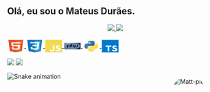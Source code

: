 ## Olá, eu sou o Mateus Durães.
<div align="center">
  <a href="https://github.com/matt-duraes">
  <img height="180em" src="https://github-readme-stats.vercel.app/api?username=matt-duraes&show_icons=true&theme=highcontrast&include_all_commits=true&count_private=true"/>
  <img height="180em" src="https://github-readme-stats.vercel.app/api/top-langs/?username=matt-duraes&layout=compact&langs_count=7&theme=highcontrast"/>
</div>
  
<div style="display: inline_block"><br>
  <img align="center" alt="Matt-HTML" height="30" width="40" src="https://raw.githubusercontent.com/devicons/devicon/master/icons/html5/html5-original.svg">
  <img align="center" alt="Matt-CSS" height="30" width="40" src="https://raw.githubusercontent.com/devicons/devicon/master/icons/css3/css3-original.svg">
  <img align="center" alt="Matt-Js" height="30" width="40" src="https://raw.githubusercontent.com/devicons/devicon/master/icons/javascript/javascript-plain.svg">
  <img align="center" alt="Matt-Php" height="30" width="40" src="https://raw.githubusercontent.com/devicons/devicon/master/icons/php/php-original.svg">
  <img align="center" alt="Matt-Python" height="30" width="40" src="https://raw.githubusercontent.com/devicons/devicon/master/icons/python/python-original.svg">
  <img align="center" alt="Matt-Ts" height="30" width="40" src="https://raw.githubusercontent.com/devicons/devicon/master/icons/typescript/typescript-plain.svg">
 
  
  <img align="right" class="eu" alt="Matt-pic" height="150" style="border-radius:50px; max-width:80%; margin:20px; padding:25px;" 
  src="https://cdn.discordapp.com/attachments/725857423671427134/933526455965609984/GIFPAL-20220119215948.gif">
  </div>
 
<div> 
   <a href = "mailto:mateusduraessilva@gmail.com?Subject=contato&Body=Ol%E1%2C"><img src="https://img.shields.io/badge/-Gmail-%23333?style=for-the-badge&logo=gmail&logoColor=white" target="_blank"></a>
   <a href="https://www.linkedin.com/in/mattduraes/" target="_blank"><img src="https://img.shields.io/badge/-LinkedIn-%230077B5?style=for-the-badge&logo=linkedin&logoColor=white" target="_blank"></a> 

  ![Snake animation](https://github.com/matt-duraes/matt-duraes/blob/output/github-contribution-grid-snake.svg)
</div>

